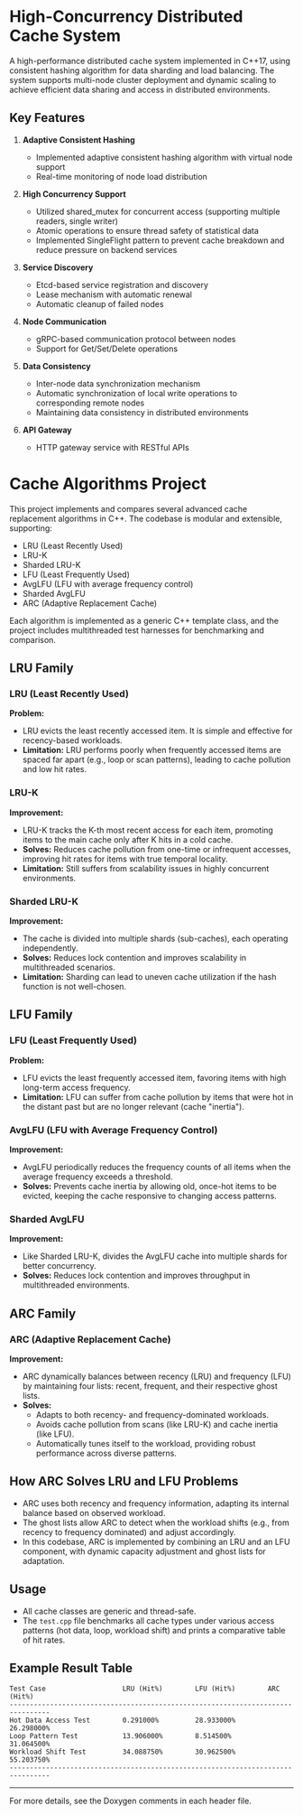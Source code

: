 # High-Concurrency Distributed Cache System

A high-performance distributed cache system implemented in C++17, using consistent hashing algorithm for data sharding and load balancing. The system supports multi-node cluster deployment and dynamic scaling to achieve efficient data sharing and access in distributed environments.

## Key Features

1. **Adaptive Consistent Hashing**
   - Implemented adaptive consistent hashing algorithm with virtual node support
   - Real-time monitoring of node load distribution

2. **High Concurrency Support**
   - Utilized shared_mutex for concurrent access (supporting multiple readers, single writer)
   - Atomic operations to ensure thread safety of statistical data
   - Implemented SingleFlight pattern to prevent cache breakdown and reduce pressure on backend services

3. **Service Discovery**
   - Etcd-based service registration and discovery
   - Lease mechanism with automatic renewal
   - Automatic cleanup of failed nodes

4. **Node Communication**
   - gRPC-based communication protocol between nodes
   - Support for Get/Set/Delete operations

5. **Data Consistency**
   - Inter-node data synchronization mechanism
   - Automatic synchronization of local write operations to corresponding remote nodes
   - Maintaining data consistency in distributed environments

6. **API Gateway**
   - HTTP gateway service with RESTful APIs

# Cache Algorithms Project

This project implements and compares several advanced cache replacement algorithms in C++. The codebase is modular and extensible, supporting:
- LRU (Least Recently Used)
- LRU-K
- Sharded LRU-K
- LFU (Least Frequently Used)
- AvgLFU (LFU with average frequency control)
- Sharded AvgLFU
- ARC (Adaptive Replacement Cache)

Each algorithm is implemented as a generic C++ template class, and the project includes multithreaded test harnesses for benchmarking and comparison.

## LRU Family

### LRU (Least Recently Used)
**Problem:**
- LRU evicts the least recently accessed item. It is simple and effective for recency-based workloads.
- **Limitation:** LRU performs poorly when frequently accessed items are spaced far apart (e.g., loop or scan patterns), leading to cache pollution and low hit rates.

### LRU-K
**Improvement:**
- LRU-K tracks the K-th most recent access for each item, promoting items to the main cache only after K hits in a cold cache.
- **Solves:** Reduces cache pollution from one-time or infrequent accesses, improving hit rates for items with true temporal locality.
- **Limitation:** Still suffers from scalability issues in highly concurrent environments.

### Sharded LRU-K
**Improvement:**
- The cache is divided into multiple shards (sub-caches), each operating independently.
- **Solves:** Reduces lock contention and improves scalability in multithreaded scenarios.
- **Limitation:** Sharding can lead to uneven cache utilization if the hash function is not well-chosen.

## LFU Family

### LFU (Least Frequently Used)
**Problem:**
- LFU evicts the least frequently accessed item, favoring items with high long-term access frequency.
- **Limitation:** LFU can suffer from cache pollution by items that were hot in the distant past but are no longer relevant (cache "inertia").

### AvgLFU (LFU with Average Frequency Control)
**Improvement:**
- AvgLFU periodically reduces the frequency counts of all items when the average frequency exceeds a threshold.
- **Solves:** Prevents cache inertia by allowing old, once-hot items to be evicted, keeping the cache responsive to changing access patterns.

### Sharded AvgLFU
**Improvement:**
- Like Sharded LRU-K, divides the AvgLFU cache into multiple shards for better concurrency.
- **Solves:** Reduces lock contention and improves throughput in multithreaded environments.

## ARC Family

### ARC (Adaptive Replacement Cache)
**Improvement:**
- ARC dynamically balances between recency (LRU) and frequency (LFU) by maintaining four lists: recent, frequent, and their respective ghost lists.
- **Solves:**
  - Adapts to both recency- and frequency-dominated workloads.
  - Avoids cache pollution from scans (like LRU-K) and cache inertia (like LFU).
  - Automatically tunes itself to the workload, providing robust performance across diverse patterns.

## How ARC Solves LRU and LFU Problems
- ARC uses both recency and frequency information, adapting its internal balance based on observed workload.
- The ghost lists allow ARC to detect when the workload shifts (e.g., from recency to frequency dominated) and adjust accordingly.
- In this codebase, ARC is implemented by combining an LRU and an LFU component, with dynamic capacity adjustment and ghost lists for adaptation.

## Usage
- All cache classes are generic and thread-safe.
- The `test.cpp` file benchmarks all cache types under various access patterns (hot data, loop, workload shift) and prints a comparative table of hit rates.

## Example Result Table

```
Test Case                   LRU (Hit%)        LFU (Hit%)        ARC (Hit%)
--------------------------------------------------------------------------------
Hot Data Access Test        0.291000%         28.933000%        26.298000%
Loop Pattern Test           13.906000%        8.514500%         31.064500%
Workload Shift Test         34.088750%        30.962500%        55.203750%
--------------------------------------------------------------------------------
```

---
For more details, see the Doxygen comments in each header file.
